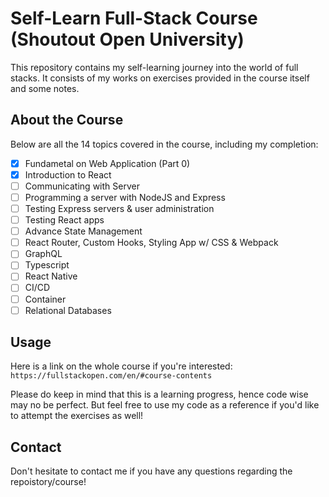 # Self-Learn Full-Stack Course (Shoutout Open University)
This repository contains my self-learning journey into the world of full stacks. It consists of my works on exercises provided in the course itself and some notes.

## About the Course
Below are all the 14 topics covered in the course, including my completion:
- [x] Fundametal on Web Application (Part 0)
- [x] Introduction to React
- [ ] Communicating with Server
- [ ] Programming a server with NodeJS and Express
- [ ] Testing Express servers & user administration
- [ ] Testing React apps
- [ ] Advance State Management
- [ ] React Router, Custom Hooks, Styling App w/ CSS & Webpack
- [ ] GraphQL
- [ ] Typescript
- [ ] React Native
- [ ] CI/CD
- [ ] Container
- [ ] Relational Databases

## Usage
Here is a link on the whole course if you're interested: 
```https://fullstackopen.com/en/#course-contents```

Please do keep in mind that this is a learning progress, hence code wise may no be perfect. But feel free to use my code as a reference if you'd like to attempt the exercises as well!

## Contact
Don't hesitate to contact me if you have any questions regarding the repoistory/course!
